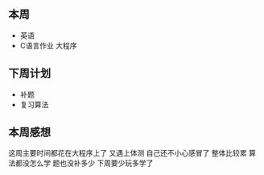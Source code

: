 ﻿## 本周

- 英语
- C语言作业 大程序

## 下周计划

- 补题
- 复习算法

## 本周感想
这周主要时间都花在大程序上了 又遇上体测 自己还不小心感冒了 整体比较累 算法都没怎么学 题也没补多少 下周要少玩多学了

